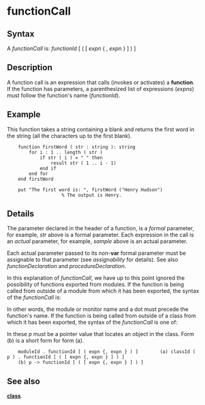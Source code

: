 
# functionCall

## Syntax
A _functionCall_ is:   _functionId_ [ ( [ _expn_ { , _expn_ } ] ) ]

## Description
A function call is an expression that calls (invokes or activates) a **function**. If the function has parameters, a parenthesized list of expressions (_expns_) must follow the function's name (_functionId_).


## Example
This function takes a string containing a blank and returns the first word in the string (all the characters up to the first blank).

        function firstWord ( str : string ): string
            for i : 1 .. length ( str )
                if str ( i ) = " " then
                    result str ( 1 .. i - 1)
                end if
            end for
        end firstWord
        
        put "The first word is: ", firstWord ("Henry Hudson")   
                        % The output is Henry.
## Details
The parameter declared in the header of a function, is a _formal_ parameter, for example, _str_ above is a formal parameter. Each expression in the call is an _actual_ parameter, for example, _sample_ above is an actual parameter.

Each actual parameter passed to its non-**var** formal parameter must be assignable to that parameter (see _assignability_ for details). See also _functionDeclaration_ and _procedureDeclaration_.

In this explanation of _functionCall_, we have up to this point ignored the possibility of functions exported from modules. If the function is being called from outside of a module from which it has been exported, the syntax of the _functionCall_ is:

In other words, the module or monitor name and a dot must precede the function's name. If the function is being called from outside of a class from which it has been exported, the syntax of the _functionCall_ is one of:

In these _p_ must be a pointer value that locates an object in the class. Form (b) is a short form for form (a).

        moduleId . functionId [ ( expn {, expn } ) ]        (a) classId ( p ) . functionId [ ( [ expn {, expn } ] ) ]
        (b) p -> functionId [ ( [ expn {, expn } ] ) ]
## See also
**[class](class.html)**.

